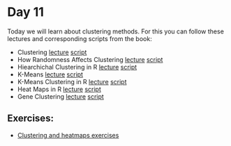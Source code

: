 # Day 11

Today we will learn about clustering methods.
For this you can follow these lectures and corresponding scripts from the book:

- Clustering [lecture](https://www.youtube.com/watch?v=NqH8kUfsFGc)  [script](http://genomicsclass.github.io/book/pages/clustering_and_heatmaps.html)
 - How Randomness Affects Clustering
[lecture](https://www.youtube.com/watch?v=waqcU-Lxc-I)  [script](http://genomicsclass.github.io/book/pages/clustering_and_heatmaps.html)
- Hiearchichal Clustering in R [lecture](https://www.youtube.com/watch?v=3OB4_th9UsA)  [script](http://genomicsclass.github.io/book/pages/clustering_and_heatmaps.html)
- K-Means [lecture](https://www.youtube.com/watch?v=pBYANQH9lLc)  [script](http://genomicsclass.github.io/book/pages/clustering_and_heatmaps.html)
- K-Means Clustering in R [lecture](https://www.youtube.com/watch?v=4qODn72BvTo)  [script](http://genomicsclass.github.io/book/pages/clustering_and_heatmaps.html)
- Heat Maps in R [lecture](https://www.youtube.com/watch?v=Ffu-Bt_VDEs)  [script](http://genomicsclass.github.io/book/pages/clustering_and_heatmaps.html)
- Gene Clustering [lecture](https://www.youtube.com/watch?v=yMubXDjw4Bw)  [script](http://genomicsclass.github.io/book/pages/clustering_and_heatmaps.html)


## Exercises:

-   [Clustering and heatmaps exercises](http://genomicsclass.github.io/book/pages/clustering_and_heatmaps_exercises.html)

